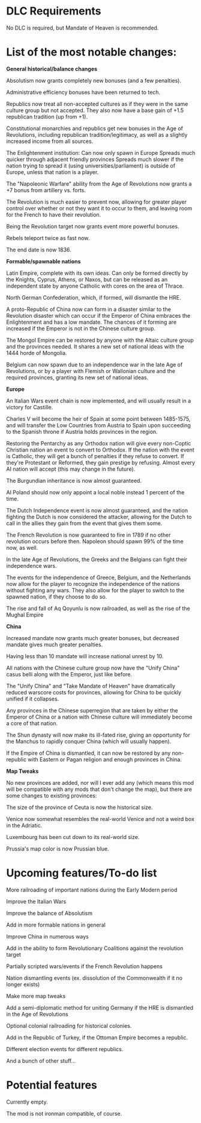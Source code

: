 
# DLC Requirements
No DLC is required, but Mandate of Heaven is recommended.


# List of the most notable changes:
**General historical/balance changes**

Absolutism now grants completely new bonuses (and a few penalties).

Administrative efficiency bonuses have been returned to tech.

Republics now treat all non-accepted cultures as if they were in the same culture group but not accepted. They also now have a base gain of +1.5 republican tradition (up from +1). 

Constitutional monarchies and republics get new bonuses in the Age of Revolutions, including republican tradition/legitimacy, as well as a slightly increased income from all sources.

The Enlightenment institution:
Can now only spawn in Europe
Spreads much quicker through adjacent friendly provinces
Spreads much slower if the nation trying to spread it (using universities/parliament) is outside of Europe, unless that nation is a player.

The "Napoleonic Warfare" ability from the Age of Revolutions now grants a +7 bonus from artillery vs. forts.

The Revolution is much easier to prevent now, allowing for greater player control over whether or not they want it to occur to them, and leaving room for the French to have their revolution.

Being the Revolution target now grants event more powerful bonuses.

Rebels teleport twice as fast now.

The end date is now 1836.


**Formable/spawnable nations**

Latin Empire, complete with its own ideas. Can only be formed directly by the Knights, Cyprus, Athens, or Naxos, but can be released as an independent state by anyone Catholic with cores on the area of Thrace.

North German Confederation, which, if formed, will dismantle the HRE.

A proto-Republic of China now can form in a disaster similar to the Revolution disaster which can occur if the Emperor of China embraces the Enlightenment and has a low mandate. The chances of it forming are increased if the Emperor is not in the Chinese culture group. 

The Mongol Empire can be restored by anyone with the Altaic culture group and the provinces needed. It shares a new set of national ideas with the 1444 horde of Mongolia.

Belgium can now spawn due to an independence war in the late Age of Revolutions, or by a player with Flemish or Wallonian culture and the required provinces, granting its new set of national ideas.


**Europe**

An Italian Wars event chain is now implemented, and will usually result in a victory for Castille.

Charles V will become the heir of Spain at some point between 1485-1575, and will transfer the Low Countries from Austria to Spain upon succeeding to the Spanish throne if Austria holds provinces in the region.

Restoring the Pentarchy as any Orthodox nation will give every non-Coptic Christian nation an event to convert to Orthodox. If the nation with the event is Catholic, they will get a bunch of penalties if they refuse to convert. If they're Protestant or Reformed, they gain prestige by refusing. Almost every AI nation will accept (this may change in the future).

The Burgundian inheritance is now almost guaranteed. 

AI Poland should now only appoint a local noble instead 1 percent of the time.

The Dutch Independence event is now almost guaranteed, and the nation fighting the Dutch is now considered the attacker, allowing for the Dutch to call in the allies they gain from the event that gives them some.

The French Revolution is now guaranteed to fire in 1789 if no other revolution occurs before then. Napoleon should spawn 99% of the time now, as well.

In the late Age of Revolutions, the Greeks and the Belgians can fight their independence wars.

The events for the independence of Greece, Belgium, and the Netherlands now allow for the player to recognize the independence of the nations without fighting any wars. They also allow for the player to switch to the spawned nation, if they choose to do so.

The rise and fall of Aq Qoyunlu is now railroaded, as well as the rise of the Mughal Empire


**China**

Increased mandate now grants much greater bonuses, but decreased mandate gives much greater penalties.

Having less than 10 mandate will increase national unrest by 10.

All nations with the Chinese culture group now have the "Unify China" casus belli along with the Emperor, just like before.

The "Unify China" and "Take Mandate of Heaven" have dramatically reduced warscore costs for provinces, allowing for China to be quickly unified if it collapses.

Any provinces in the Chinese superregion that are taken by either the Emperor of China or a nation with Chinese culture will immediately become a core of that nation.

The Shun dynasty will now make its ill-fated rise, giving an opportunity for the Manchus to rapidly conquer China (which will usually happen).

If the Empire of China is dismantled, it can now be restored by any non-republic with Eastern or Pagan religion and enough provinces in China.


**Map Tweaks**

No new provinces are added, nor will I ever add any (which means this mod will be compatible with any mods that don't change the map), but there are some changes to existing provinces:

The size of the province of Ceuta is now the historical size. 

Venice now somewhat resembles the real-world Venice and not a weird box in the Adriatic.

 Luxembourg has been cut down to its real-world size.

Prussia's map color is now Prussian blue.


# Upcoming features/To-do list

More railroading of important nations during the Early Modern period

Improve the Italian Wars

Improve the balance of Absolutism

Add in more formable nations in general

Improve China in numerous ways

Add in the ability to form Revolutionary Coalitions against the revolution target

Partially scripted wars/events if the French Revolution happens

Nation dismantling events (ex. dissolution of the Commonwealth if it no longer exists)

Make more map tweaks

Add a semi-diplomatic method for uniting Germany if the HRE is dismantled in the Age of Revolutions

Optional colonial railroading for historical colonies.

Add in the Republic of Turkey, if the Ottoman Empire becomes a republic.

Different election events for different republics.

And a bunch of other stuff...


# Potential features

Currently empty.


The mod is not ironman compatible, of course.
